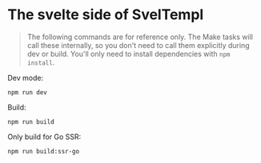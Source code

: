 # The svelte side of SvelTempl

> The following commands are for reference only. The Make tasks will call these internally, so you don't need to call them explicitly during dev or build. You'll only need to install dependencies with `npm install`.


Dev mode:
```
npm run dev
```

Build:
```
npm run build
```

Only build for Go SSR:
```
npm run build:ssr-go
```
